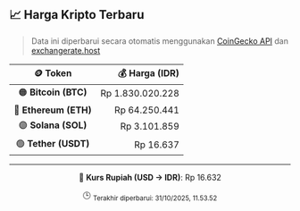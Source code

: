 

<!-- HARGA_KRIPTO -->
## 📈 Harga Kripto Terbaru

> Data ini diperbarui secara otomatis menggunakan [CoinGecko API](https://www.coingecko.com/) dan [exchangerate.host](https://exchangerate.host/)

<div align="center">

| 🪙 Token | 💰 Harga (IDR) |
|:------:|---------------:|
| 🟠 **Bitcoin (BTC)**   | Rp 1.830.020.228 |
| 🔵 **Ethereum (ETH)**  | Rp 64.250.441 |
| 🟣 **Solana (SOL)**    | Rp 3.101.859 |
| 🟢 **Tether (USDT)**   | Rp 16.637 |

---

💱 **Kurs Rupiah (USD → IDR)**: Rp 16.632

🕒 <sub>Terakhir diperbarui: 31/10/2025, 11.53.52</sub>

</div>
<!-- /HARGA_KRIPTO -->